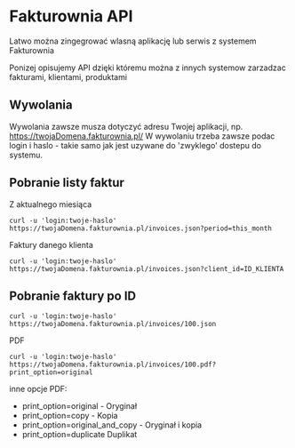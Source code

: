 Fakturownia API
===============

Latwo można zingegrować wlasną aplikację lub serwis z systemem Fakturownia


Ponizej opisujemy API dzięki któremu można z innych systemow zarzadzac fakturami, klientami, produktami


Wywolania
---------

Wywolania zawsze musza dotyczyć adresu Twojej aplikacji, np. https://twojaDomena.fakturownia.pl/
W wywolaniu trzeba zawsze podac login i haslo - takie samo jak jest uzywane do 'zwyklego' dostepu do systemu.

Pobranie listy faktur
---------------------

Z aktualnego miesiąca

```shell
curl -u 'login:twoje-haslo'  https://twojaDomena.fakturownia.pl/invoices.json?period=this_month
```

Faktury danego klienta

```shell
curl -u 'login:twoje-haslo'  https://twojaDomena.fakturownia.pl/invoices.json?client_id=ID_KLIENTA
```

Pobranie faktury po ID
----------------------

```shell
curl -u 'login:twoje-haslo'  https://twojaDomena.fakturownia.pl/invoices/100.json
```

PDF


```shell
curl -u 'login:twoje-haslo'  https://twojaDomena.fakturownia.pl/invoices/100.pdf?print_option=original
```

inne opcje PDF:
* print_option=original - Oryginał
* print_option=copy - Kopia
* print_option=original_and_copy - Oryginał i kopia
* print_option=duplicate Duplikat








